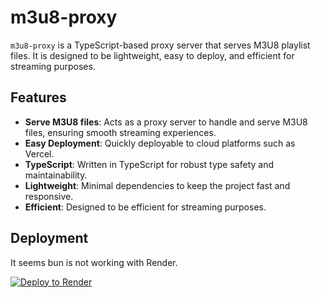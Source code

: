 # m3u8-proxy

`m3u8-proxy` is a TypeScript-based proxy server that serves M3U8 playlist files. It is designed to be lightweight, easy to deploy, and efficient for streaming purposes.

## Features

- **Serve M3U8 files**: Acts as a proxy server to handle and serve M3U8 files, ensuring smooth streaming experiences.
- **Easy Deployment**: Quickly deployable to cloud platforms such as Vercel.
- **TypeScript**: Written in TypeScript for robust type safety and maintainability.
- **Lightweight**: Minimal dependencies to keep the project fast and responsive.
- **Efficient**: Designed to be efficient for streaming purposes.

## Deployment 

It seems bun is not working with Render.

[![Deploy to Render](https://render.com/images/deploy-to-render-button.svg)](https://render.com/deploy?repo=https://github.com/DeveloperJosh/m3u8-proxy.git)